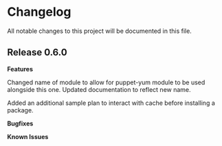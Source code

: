 # Changelog

All notable changes to this project will be documented in this file.

## Release 0.6.0

**Features**

Changed name of module to allow for puppet-yum module to be used alongside this one. Updated documentation to reflect new name.

Added an additional sample plan to interact with cache before installing a package. 

**Bugfixes**

**Known Issues**


